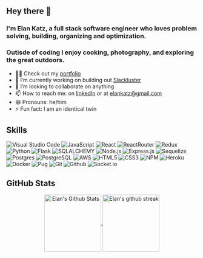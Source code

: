 ## Hey there 👋

### I'm Elan Katz, a full stack software engineer who loves problem solving, building, organizing and optimization.
### Outisde of coding I enjoy cooking, photography, and exploring the great outdoors.

- 👨‍💻 Check out my [portfolio]
- 🔭 I’m currently working on building out [Slackluster]
- 👯 I’m looking to collaborate on anything
- 📫 How to reach me: on [linkedIn] or at elankatz@gmail.com
- 😄 Pronouns: he/him
- ⚡ Fun fact: I am an identical twin
<!-- - 💬 Ask me about ...    |  or connect with me on [linkedIn]-->

<!--
## Connect With Me 🤝🤝
[<img src="https://img.shields.io/badge/Elan%20Katz-%230077B5.svg?&style=for-the-badge&logo=linkedin&logoColor=white" />](https://www.linkedin.com/in/elankatz/) -->

## Skills

<!-- https://simpleicons.org/ -->
![Visual Studio Code](https://img.shields.io/badge/Visual%20Studio%20Code-100?style=for-the-badge&logo=visual-studio-code&logoColor=7b95ad&color=141422)
![JavaScript](https://img.shields.io/badge/JavaScript-100?style=for-the-badge&logo=javascript&logoColor=7b95ad&color=141422)
![React](https://img.shields.io/badge/React-100?style=for-the-badge&logo=React&logoColor=7b95ad&color=141422)
![ReactRouter](https://img.shields.io/badge/React_Router-100?style=for-the-badge&logo=react-router&logoColor=7b95ad&color=141422)
![Redux](https://img.shields.io/badge/Redux-100?style=for-the-badge&logo=redux&logoColor=7b95ad&color=141422)
![Python](https://img.shields.io/badge/Python-100?style=for-the-badge&logo=Python&logoColor=7b95ad&color=141422)
![Flask](https://img.shields.io/badge/Flask-100?style=for-the-badge&logo=Flask&logoColor=7b95ad&color=141422)
![SQLALCHEMY](https://img.shields.io/badge/SQLA-100?style=for-the-badge&color=141422)
![Node.js](https://img.shields.io/badge/Node.js-100?style=for-the-badge&logo=Node.js&logoColor=7b95ad&color=141422)
![Express.js](https://img.shields.io/badge/Express.js-100?style=for-the-badge&logo=express&logoColor=7b95ad&color=141422)
![Sequelize](https://img.shields.io/badge/Sequelize-100?style=for-the-badge&logo=Sequelize&logoColor=7b95ad&color=141422)
![Postgres](https://img.shields.io/badge/Postgres-100?style=for-the-badge&logo=postgresql&logoColor=7b95ad&color=141422)
![PostgreSQL](https://img.shields.io/badge/PostgreSQL-100?style=for-the-badge&logo=PostgreSQL&logoColor=7b95ad&color=141422)
![AWS](https://img.shields.io/badge/AWS-100?style=for-the-badge&logo=Amazon-AWS&logoColor=7b95ad&color=141422)
![HTML5](https://img.shields.io/badge/HTML5-100?style=for-the-badge&logo=HTML5&logoColor=7b95ad&color=141422)
![CSS3](https://img.shields.io/badge/CSS3-100?style=for-the-badge&logo=CSS3&logoColor=7b95ad&color=141422)
![NPM](https://img.shields.io/badge/Npm-100?style=for-the-badge&logo=Npm&logoColor=7b95ad&color=141422)
![Heroku](https://img.shields.io/badge/Heroku-100?style=for-the-badge&logo=Heroku&logoColor=7b95ad&color=141422)
![Docker](https://img.shields.io/badge/Docker-100?style=for-the-badge&logo=Docker&logoColor=7b95ad&color=141422)
![Pug](https://img.shields.io/badge/Pug-100?style=for-the-badge&logo=pug&logoColor=7b95ad&color=141422)
![Git](https://img.shields.io/badge/Git-100?style=for-the-badge&logo=git&logoColor=7b95ad&color=141422)
![Github](https://img.shields.io/badge/GitHub-100?style=for-the-badge&logo=github&logoColor=7b95ad&color=141422)
![Socket.io](https://img.shields.io/badge/Socket.io-100?style=for-the-badge&logo=socket.io&logoColor=7b95ad&color=141422)


## GitHub Stats

<!-- https://github.com/anuraghazra/github-readme-stats-->
<div align="center">

   <a href="https://github.com/otter23/otter23">
      <img align="center" height="150" alt="Elan's Github Stats" src="https://github-readme-stats.vercel.app/api?username=otter23&show_icons=true&theme=tokyonight&line_height=27&count_private=true&hide_title=false" />
   
   <!--  <img align="center" alt="Elan's GitHub Stats"  src="https://github-readme-stats.vercel.app/api?username=otter23&show_icons=true&line_height=27&count_private=true&hide_title=false&title_color=7B95AD&text_color=b2c7da&icon_color=7B95AD&bg_color=141422" /> -->
   <!--  <img align="center" height="150"  alt="Elan's stats" src="https://github-readme-stats.vercel.app/api?username=otter23&count_private=true&include_all_commits=true&theme=tokyonight"  /> -->
   </a>


   <a href="https://github.com/otter23/otter23">
      <img align="center" height="150" alt="Elan's github streak" src="https://github-readme-streak-stats.herokuapp.com/?user=otter23&theme=tokyonight"/>
   </a>

   <div style='font-size: 5px;'>&nbsp;</div>

   <a align="center" href="https://github.com/otter23/otter23">
<!--        <img align="center" src="https://github-readme-stats.vercel.app/api/top-langs/?username=otter23&theme=tokyonight&layout=compact&hide=shell" alt="Elan's top language stats" /> -->
   
   <!--    <img align="center" src="https://github-readme-stats.vercel.app/api/top-langs/?  username=otter23&title_color=7B95AD&text_color=b2c7da&icon_color=7B95AD&bg_color=141422" /> -->
   <!--   <img align="center" src="https://github-readme-stats.vercel.app/api/top-langs/?username=otter23&theme=tokyonight&hide_langs_below=1" alt="Elan's top language stats" /> -->

   </a>
</div>

<!-- ![github-streak](https://github-readme-streak-stats.herokuapp.com/?user=otter23&theme=tokyonight) -->





[portfolio]: https://elankatz.me
[linkedIn]: https://www.linkedin.com/in/elankatz/
[email]: elankatz@gmail.com
[Slackluster]: https://slackluster.herokuapp.com/

